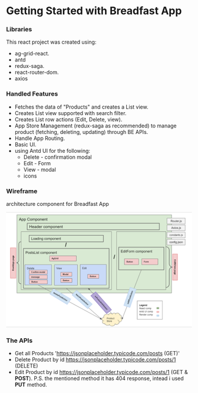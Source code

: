 # Getting Started with Breadfast App

### Libraries 
This react project was created using: 
- ag-grid-react.
- antd
- redux-saga.
- react-router-dom.
- axios

### Handled Features
- Fetches the data of "Products" and creates a List view.
- Creates List view supported with search filter.
- Creates List row actions (Edit, Delete, view).
- App Store Management (redux-saga as recommended) to manage product (fetching, deleting, updating) through BE APIs.
- Handle App Routing.
- Basic UI.
- using Antd UI for the following:
  - Delete - confirmation modal
  - Edit - Form
  - View - modal 
  - icons

### Wireframe
architecture component for Breadfast App

![alt text](https://github.com/MaramHoraiz/breadfast-app/blob/master/public/Breadfast-wireframe.png)
### The APIs

- Get all Products 'https://jsonplaceholder.typicode.com/posts (GET)'
- Delete Product by id https://jsonplaceholder.typicode.com/posts/1 (DELETE)
- Edit Product by id https://jsonplaceholder.typicode.com/posts/1 (GET & **POST**). 
    P.S. the mentioned method it has 404 response, intead i used **PUT** method.
